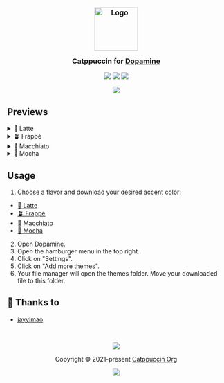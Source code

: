 <h3 align="center">
	<img src="https://raw.githubusercontent.com/catppuccin/catppuccin/main/assets/logos/exports/1544x1544_circle.png" width="100" alt="Logo"/><br/>
	<img src="https://raw.githubusercontent.com/catppuccin/catppuccin/main/assets/misc/transparent.png" height="30" width="0px"/>
	Catppuccin for <a href="https://github.com/digimezzo/dopamine">Dopamine</a>
	<img src="https://raw.githubusercontent.com/catppuccin/catppuccin/main/assets/misc/transparent.png" height="30" width="0px"/>
</h3>

<p align="center">
	<a href="https://github.com/jayylmao/dopamine/stargazers"><img src="https://img.shields.io/github/stars/catppuccin/template?colorA=363a4f&colorB=b7bdf8&style=for-the-badge"></a>
	<a href="https://github.com/jayylmao/dopamine/issues"><img src="https://img.shields.io/github/issues/catppuccin/template?colorA=363a4f&colorB=f5a97f&style=for-the-badge"></a>
	<a href="https://github.com/jayylmao/dopamine/contributors"><img src="https://img.shields.io/github/contributors/catppuccin/template?colorA=363a4f&colorB=a6da95&style=for-the-badge"></a>
</p>

<p align="center">
	<img src="https://raw.githubusercontent.com/jayylmao/dopamine/main/assets/preview.png"/>
</p>

## Previews

<details>
<summary>🌻 Latte</summary>
<img src="https://raw.githubusercontent.com/jayylmao/dopamine/main/assets/latte.png"/>
</details>
<details>
<summary>🪴 Frappé</summary>
<img src="https://raw.githubusercontent.com/jayylmao/dopamine/main/assets/frappe.png"/>
</details>
<details>
<summary>🌺 Macchiato</summary>
<img src="https://raw.githubusercontent.com/jayylmao/dopamine/main/assets/macchiato.png"/>
</details>
<details>
<summary>🌿 Mocha</summary>
<img src="https://raw.githubusercontent.com/catppuccin/jayylmao/main/assets/previews/mocha.png"/>
</details>

## Usage

1. Choose a flavor and download your desired accent color:
  - [🌻 Latte](https://github.com/jayylmao/dopamine-catppuccin/tree/main/latte)
  - [🪴 Frappé](https://github.com/jayylmao/dopamine-catppuccin/tree/main/frappe)
  - [🌺 Macchiato](https://github.com/jayylmao/dopamine-catppuccin/tree/main/macchiato)
  - [🌿 Mocha](https://github.com/jayylmao/dopamine-catppuccin/tree/main/mocha)
2. Open Dopamine.
3. Open the hamburger menu in the top right.
4. Click on "Settings".
5. Click on "Add more themes".
6. Your file manager will open the themes folder. Move your downloaded file to this folder.

## 💝 Thanks to

- [jayylmao](https://github.com/jayylmao)

&nbsp;

<p align="center">
	<img src="https://raw.githubusercontent.com/catppuccin/catppuccin/main/assets/footers/gray0_ctp_on_line.svg?sanitize=true" />
</p>

<p align="center">
	Copyright &copy; 2021-present <a href="https://github.com/catppuccin" target="_blank">Catppuccin Org</a>
</p>

<p align="center">
	<a href="https://github.com/catppuccin/catppuccin/blob/main/LICENSE"><img src="https://img.shields.io/static/v1.svg?style=for-the-badge&label=License&message=MIT&logoColor=d9e0ee&colorA=363a4f&colorB=b7bdf8"/></a>
</p>
